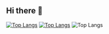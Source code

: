 ## Hi there 👋

<!---Для компактной версии-->
[![Top Langs](https://github-readme-stats.vercel.app/api/top-langs/?username=Zloy01&layout=compact)](https://github.com/anuraghazra/github-readme-stats)
[![Top Langs](https://github-readme-stats-git-masterrstaa-rickstaa.vercel.app/api/top-langs/?username=Zloy01)](https://github.com/anuraghazra/github-readme-stats)
 ![Top Langs](https://github-readme-stats.vercel.app/api/top-langs/?username=Zloy01&theme=tokyonight)

